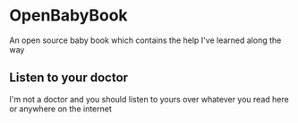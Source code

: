 # OpenBabyBook
An open source baby book which contains the help I've learned along the way

## Listen to your doctor
I'm not a doctor and you should listen to yours over whatever you read here or anywhere on the internet
